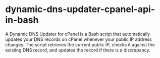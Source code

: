 # dynamic-dns-updater-cpanel-api-in-bash
A Dynamic DNS Updater for cPanel is a Bash script that automatically updates your DNS records on cPanel whenever your public IP address changes. The script retrieves the current public IP, checks it against the existing DNS record, and updates the record if there is a discrepancy.
